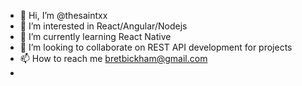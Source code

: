 - 👋 Hi, I’m @thesaintxx
- 👀 I’m interested in React/Angular/Nodejs
- 🌱 I’m currently learning React Native
- 💞️ I’m looking to collaborate on REST API development for projects
- 📫 How to reach me bretbickham@gmail.com
- 

<!---
thesaintxx/thesaintxx is a ✨ special ✨ repository because its `README.md` (this file) appears on your GitHub profile.
You can click the Preview link to take a look at your changes.
--->
